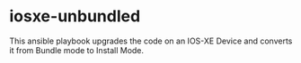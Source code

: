 # iosxe-unbundled
This ansible playbook upgrades the code on an IOS-XE Device and converts it from Bundle mode to Install Mode.
